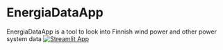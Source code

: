 # EnergiaDataApp
EnergiaDataApp is a tool to look into Finnish wind power and other power system data
[![Streamlit App](https://static.streamlit.io/badges/streamlit_badge_black_white.svg)](https://energiadata.streamlit.app)
